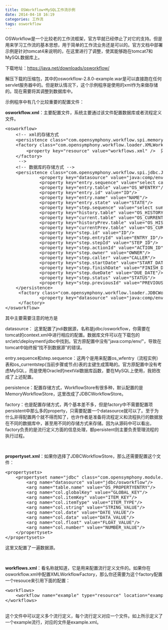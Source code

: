 ```yaml
---
title: OSWorkflow+MySQL工作流示例
date: 2014-04-18 16:19
categories: 工作流
tags: osworkflow
---
```

<p>OSWorkflow是一个比较老的工作流框架，官方早就已经停止了对它的支持。但是用来学习工作流的基本思想，用于简单的工作流业务还是可以的。官方文档中部署示例是针对tomcat4来说明的，在这里进行了调整，使其能够跑在tomcat7和MySQL数据库上。</p> 
<p>下载地址：<a href="https://java.net/downloads/osworkflow/" target="_blank">https://java.net/downloads/osworkflow/</a></p> 
<p>解压下载的压缩包，其中的osworkflow-2.8.0-example.war是可以直接跑在任何servlet服务器中的。但是默认情况下，这个示例程序是使用的xml作为来做存储的。现在需要将其调整到数据库中。</p> 
<p>示例程序中有几个比较重要的配置文件：</p> 
<p><strong>osworkflow.xml</strong>：主要配置文件，系统主要通过该文件配置数据库或者流程定义文件。</p> 
<p></p> 
<pre name="code" class="html">&lt;osworkflow&gt;
    &lt;!-- xml的存储方式
    &lt;persistence class="com.opensymphony.workflow.spi.memory.MemoryWorkflowStore"/&gt;
    &lt;factory class="com.opensymphony.workflow.loader.XMLWorkflowFactory"&gt;
    	&lt;property key="resource" value="workflows.xml" /&gt;  只对XMLWorkflowFactory
    &lt;/factory&gt;
     --&gt;
	&lt;!-- 数据库的存储方式 --&gt;
	&lt;persistence class="com.opensymphony.workflow.spi.jdbc.JDBCWorkflowStore"&gt;
			 &lt;property key="datasource" value="java:comp/env/jdbc/osworkflow"/&gt;
			 &lt;property key="entry.sequence" value="select case when a.rowcount=0 then 0 else a.maxId+1 end from (select count(*) as rowcount,max(id) as maxId from os_wfentry)as a"/&gt; 
			 &lt;property key="entry.table" value="OS_WFENTRY"/&gt; 
			 &lt;property key="entry.id" value="ID"/&gt; 
			 &lt;property key="entry.name" value="NAME"/&gt; 
			 &lt;property key="entry.state" value="STATE"/&gt; 
			 &lt;property key="step.sequence" value="select sum(c1) from (select 1 tb, count(*) c1 from os_currentstep union select 2 tb, count(*) c1 from os_historystep) as a"/&gt; 
			 &lt;property key="history.table" value="OS_HISTORYSTEP"/&gt; 
			 &lt;property key="current.table" value="OS_CURRENTSTEP"/&gt; 
			 &lt;property key="historyPrev.table" value="OS_HISTORYSTEP_PREV"/&gt; 
			 &lt;property key="currentPrev.table" value="OS_CURRENTSTEP_PREV"/&gt;
			 &lt;property key="step.id" value="ID"/&gt; 
			 &lt;property key="step.entryId" value="ENTRY_ID"/&gt; 
			 &lt;property key="step.stepId" value="STEP_ID"/&gt; 
			 &lt;property key="step.actionId" value="ACTION_ID"/&gt; 
			 &lt;property key="step.owner" value="OWNER"/&gt; 
			 &lt;property key="step.caller" value="CALLER"/&gt; 
			 &lt;property key="step.startDate" value="START_DATE"/&gt; 
			 &lt;property key="step.finishDate" value="FINISH_DATE"/&gt; 
			 &lt;property key="step.dueDate" value="DUE_DATE"/&gt; 
			 &lt;property key="step.status" value="STATUS"/&gt; 
			 &lt;property key="step.previousId" value="PREVIOUS_ID"/&gt;  
	&lt;/persistence&gt;
	 &lt;factory class="com.opensymphony.workflow.loader.JDBCWorkflowFactory"&gt;
			 &lt;property key="datasource" value="java:comp/env/jdbc/osworkflow"/&gt;
	 &lt;/factory&gt;
&lt;/osworkflow&gt;</pre>其中主要需要注意的地方是 
<p></p> 
<p>datasource： 这里配置了jndi数据源，名称是jdbc/osworkflow，你需要在tomcat的context.xml中进行相应的配置。数据库文件可以在下载包的src\etc\deployment\jdbc中找到。官方原配置中没有"java:comp/env/"，导致在tomcat中始终报“找不到数据源”的错误。</p> 
<p>entry.sequence和step.sequence：这两个是用来配置os_wfentry（流程实例）表和os_currentstep(当前步骤或节点)表的主键生成策略的。官方原配置中没有考虑MySQL，而是使用Oracle的nextVal数据库函数，要在MySQL上使用，我把改成了上述配置。</p> 
<p>persistence：配置存储方式，WorkflowStore有很多种，默认配置的是MemoryWorkflowStore，这里改成了JDBCWorkflowStore。</p> 
<p>factory：也是配置存储方式，两个基本差不多，但是factory中不需要配置项persistent中那么多的property，只需要配置一个datasource就可以了。至于为什么非得配置两个就不得而知了，也许作者是准备将流程定义和流程执行的数据放在不同的数据库中，甚至用不同的存储方式来存储。因为从源码中可以看出，factory负责的是流行定义方面的信息处理，额persistent则主要负责管理流程的执行过程。</p> 
<p><br></p> 
<p><strong>propertyset.xml</strong>：如果你选择了JDBCWorkflowStore，那么还需要配置这个文件：</p> 
<p></p> 
<pre name="code" class="html">&lt;propertysets&gt;
    &lt;propertyset name="jdbc" class="com.opensymphony.module.propertyset.database.JDBCPropertySet"&gt;
        &lt;arg name="datasource" value="jdbc/osworkflow"/&gt;
        &lt;arg name="table.name" value="OS_PROPERTYENTRY"/&gt;
        &lt;arg name="col.globalKey" value="GLOBAL_KEY"/&gt;
        &lt;arg name="col.itemKey" value="ITEM_KEY"/&gt;
        &lt;arg name="col.itemType" value="ITEM_TYPE"/&gt;
        &lt;arg name="col.string" value="STRING_VALUE"/&gt;
        &lt;arg name="col.date" value="DATE_VALUE"/&gt;
        &lt;arg name="col.data" value="DATA_VALUE"/&gt;
        &lt;arg name="col.float" value="FLOAT_VALUE"/&gt;
        &lt;arg name="col.number" value="NUMBER_VALUE"/&gt;
    &lt;/propertyset&gt;
&lt;/propertysets&gt;</pre>这里又配置了一遍数据源。 
<p></p> 
<p><br></p> 
<p><strong>workflows.xml</strong>：看名称就知道，它是用来配置流行定义文件的。如果你在osworkflow.xml中配置XMLWorkflowFactory，那么你还需要为这个factory配置一个resouce来引用下面的配置：</p> 
<p></p> 
<pre name="code" class="html">&lt;workflows&gt;
    &lt;workflow name="example" type="resource" location="example.xml"/&gt;
&lt;/workflows&gt;</pre> 
<br> 这个文件中可以定义多个流行定义，每个流行定义对应一个文件。如上所示定义了一个example流行，对应的文件是example.xml。 
<p><br></p>
